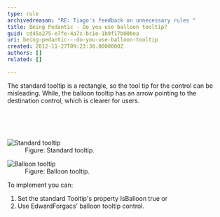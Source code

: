 ```yaml
---
type: rule
archivedreason: "RE: Tiago's feedback on unnecessary rules "
title: Being Pedantic - Do you use balloon tooltip?
guid: cd45a275-e7fe-4a7c-bc1e-1b9f17b00bea
uri: being-pedantic---do-you-use-balloon-tooltip
created: 2012-11-27T09:23:38.0000000Z
authors: []
related: []

---
```



<p>The standard tooltip is a rectangle, so the tool tip for the control can be misleading. While, the balloon tooltip has an arrow pointing to the destination control, which is clearer for users.</p>
<br><excerpt class='endintro'></excerpt><br>
​<dl class="badImage"><dt><img alt="Standard tooltip" src="http&#58;//www.ssw.com.au/ssw/Standards/Rules/Images/BadTooltip.gif" /></dt>
<dd>Figure&#58; Standard tooltip.</dd></dl>
<dl class="goodImage"><dt><img alt="Balloon tooltip" src="http&#58;//www.ssw.com.au/ssw/Standards/Rules/Images/GoodTooltip.gif" /></dt>
<dd>Figure&#58; Balloon tooltip.</dd></dl>
<div>To implement you can&#58;</div>
<ol><li>Set the standard Tooltip's property IsBalloon true or</li>
<li>Use EdwardForgacs' balloon tooltip control.</li></ol>




